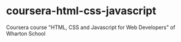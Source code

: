 # coursera-html-css-javascript
Coursera course "HTML, CSS and Javascript for Web Developers" of Wharton School
